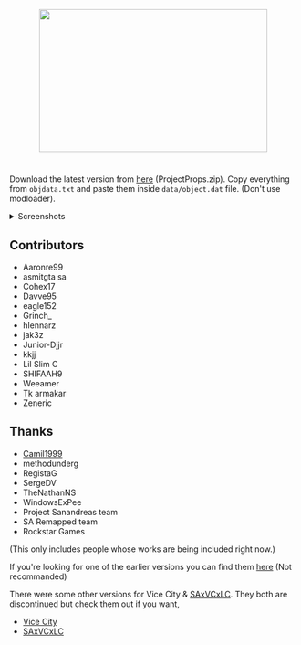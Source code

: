 
<p align="center">
  <img width="400" height="250" src="https://i.ibb.co/xHsMTYZ/Project-Props.png">
</p>

#

Download the latest version from [here](https://github.com/user-grinch/Project-Props/releases) (ProjectProps.zip). Copy everything from `objdata.txt` and paste them inside `data/object.dat` file. (Don't use modloader).

<details>
  <summary>Screenshots</summary>
<img src="https://i.ibb.co/23xrgGy/gallery22.jpg">
<img src="https://i.ibb.co/cLLKHQc/gallery26.jpg">
<img src="https://i.ibb.co/hDCBpKd/gallery53.jpg">
<img src="https://i.ibb.co/swx3N0B/gallery38.jpg">
<img src="https://i.ibb.co/S67s0r0/gallery34.jpg">
  <br/>
More images are <a href="https://ibb.co/album/dPJ7dv">here</a>
</details>

## Contributors
- Aaronre99
- asmitgta sa
- Cohex17
- Davve95
- eagle152
- Grinch_
- hlennarz
- jak3z
- Junior-Djjr
- kkjj
- Lil Slim C
- SHIFAAH9
- Weeamer
- Tk armakar
- Zeneric

## Thanks
- [Camil1999](https://camil1999mods-eng.blogspot.com/2015/08/relsa-tossed-shoes.html)
- methodunderg
- RegistaG
- SergeDV 
- TheNathanNS
- WindowsExPee
- Project Sanandreas team
- SA Remapped team
- Rockstar Games

(This only includes people whose works are being included right now.)


If you're looking for one of the earlier versions you can find them [here](https://www.moddb.com/mods/gta-sa-project-props#:~:text=Project%20Props%20is%20a%20mod,map%20details%20by%20adding%20objects.) (Not recommanded)

There were some other versions for Vice City & [SAxVCxLC](https://gtaforums.com/topic/813938-saxvcxlc-vc-and-lc-in-san-andreas/). They both are discontinued but check them out if you want,
- [Vice City](https://www.gtainside.com/en/sanandreas/maps/107063-project-props-all-in-one-updated/)
- [SAxVCxLC](https://www.gtainside.com/en/sanandreas/mods/115384-saxvcxlc-vc-project-props)

